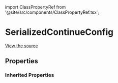 import ClassPropertyRef from '@site/src/components/ClassPropertyRef.tsx';

# SerializedContinueConfig



[View the source](https://github.com/continuedev/continue/blob/main/server/continuedev/core/config.py)

## Properties

<ClassPropertyRef name='disallowed_steps' details='{&quot;title&quot;: &quot;Disallowed Steps&quot;, &quot;description&quot;: &quot;Steps that are not allowed to be run, and will be skipped if attempted&quot;, &quot;default&quot;: [], &quot;type&quot;: &quot;array&quot;, &quot;items&quot;: {&quot;type&quot;: &quot;string&quot;}}' required={false} default="[]"/>
<ClassPropertyRef name='allow_anonymous_telemetry' details='{&quot;title&quot;: &quot;Allow Anonymous Telemetry&quot;, &quot;description&quot;: &quot;If this field is set to True, we will collect anonymous telemetry as described in the documentation page on telemetry. If set to False, we will not collect any data.&quot;, &quot;default&quot;: true, &quot;type&quot;: &quot;boolean&quot;}' required={false} default="True"/>
<ClassPropertyRef name='models' details='{&quot;title&quot;: &quot;Models&quot;, &quot;default&quot;: [{&quot;title&quot;: &quot;GPT-4 (trial)&quot;, &quot;provider&quot;: &quot;openai-free-trial&quot;, &quot;model&quot;: &quot;gpt-4&quot;, &quot;api_key&quot;: &quot;&quot;}], &quot;type&quot;: &quot;array&quot;, &quot;items&quot;: {&quot;$ref&quot;: &quot;#/definitions/ModelDescription&quot;}}' required={false} default="[{&#x27;title&#x27;: &#x27;GPT-4 (trial)&#x27;, &#x27;provider&#x27;: &#x27;openai-free-trial&#x27;, &#x27;model&#x27;: &#x27;gpt-4&#x27;, &#x27;api_key&#x27;: &#x27;&#x27;}]"/>
<ClassPropertyRef name='model_roles' details='{&quot;title&quot;: &quot;Model Roles&quot;, &quot;description&quot;: &quot;Roles for models. Each entry should be the title of a model in the models array.&quot;, &quot;default&quot;: {&quot;default&quot;: &quot;GPT-4 (trial)&quot;, &quot;chat&quot;: null, &quot;edit&quot;: null, &quot;summarize&quot;: null}, &quot;allOf&quot;: [{&quot;$ref&quot;: &quot;#/definitions/ModelRoles&quot;}]}' required={false} default="{&#x27;default&#x27;: &#x27;GPT-4 (trial)&#x27;, &#x27;chat&#x27;: None, &#x27;edit&#x27;: None, &#x27;summarize&#x27;: None}"/>
<ClassPropertyRef name='system_message' details='{&quot;title&quot;: &quot;System Message&quot;, &quot;description&quot;: &quot;A system message that will always be followed by the LLM&quot;, &quot;type&quot;: &quot;string&quot;}' required={false} default=""/>
<ClassPropertyRef name='completion_options' details='{&quot;title&quot;: &quot;Completion Options&quot;, &quot;description&quot;: &quot;Default options for completion. These will be overriden by any options set for a specific model.&quot;, &quot;default&quot;: {&quot;temperature&quot;: null, &quot;top_p&quot;: null, &quot;top_k&quot;: null, &quot;presence_penalty&quot;: null, &quot;frequency_penalty&quot;: null, &quot;stop&quot;: null, &quot;max_tokens&quot;: 600}, &quot;allOf&quot;: [{&quot;$ref&quot;: &quot;#/definitions/BaseCompletionOptions&quot;}]}' required={false} default="{&#x27;temperature&#x27;: None, &#x27;top_p&#x27;: None, &#x27;top_k&#x27;: None, &#x27;presence_penalty&#x27;: None, &#x27;frequency_penalty&#x27;: None, &#x27;stop&#x27;: None, &#x27;max_tokens&#x27;: 600}"/>
<ClassPropertyRef name='slash_commands' details='{&quot;title&quot;: &quot;Slash Commands&quot;, &quot;description&quot;: &quot;An array of slash commands that let you map custom Steps to a shortcut.&quot;, &quot;default&quot;: [], &quot;type&quot;: &quot;array&quot;, &quot;items&quot;: {&quot;$ref&quot;: &quot;#/definitions/SlashCommand&quot;}}' required={false} default="[]"/>
<ClassPropertyRef name='custom_commands' details='{&quot;title&quot;: &quot;Custom Commands&quot;, &quot;description&quot;: &quot;An array of custom commands that allow you to reuse prompts. Each has name, description, and prompt properties. When you enter /&lt;name&gt; in the text input, it will act as a shortcut to the prompt.&quot;, &quot;default&quot;: [{&quot;name&quot;: &quot;test&quot;, &quot;prompt&quot;: &quot;Write a comprehensive set of unit tests for the selected code. It should setup, run tests that check for correctness including important edge cases, and teardown. Ensure that the tests are complete and sophisticated. Give the tests just as chat output, don&#x27;t edit any file.&quot;, &quot;description&quot;: &quot;This is an example custom command. Use /config to edit it and create more&quot;}], &quot;type&quot;: &quot;array&quot;, &quot;items&quot;: {&quot;$ref&quot;: &quot;#/definitions/CustomCommand&quot;}}' required={false} default="[{&#x27;name&#x27;: &#x27;test&#x27;, &#x27;prompt&#x27;: &quot;Write a comprehensive set of unit tests for the selected code. It should setup, run tests that check for correctness including important edge cases, and teardown. Ensure that the tests are complete and sophisticated. Give the tests just as chat output, don&#x27;t edit any file.&quot;, &#x27;description&#x27;: &#x27;This is an example custom command. Use /config to edit it and create more&#x27;}]"/>
<ClassPropertyRef name='context_providers' details='{&quot;title&quot;: &quot;Context Providers&quot;, &quot;description&quot;: &quot;A list of ContextProvider objects that can be used to provide context to the LLM by typing &#x27;@&#x27;. Read more about ContextProviders in the documentation.&quot;, &quot;default&quot;: [], &quot;type&quot;: &quot;array&quot;, &quot;items&quot;: {&quot;$ref&quot;: &quot;#/definitions/ContextProviderWithParams&quot;}}' required={false} default="[]"/>
<ClassPropertyRef name='user_token' details='{&quot;title&quot;: &quot;User Token&quot;, &quot;description&quot;: &quot;An optional token to identify the user.&quot;, &quot;type&quot;: &quot;string&quot;}' required={false} default=""/>
<ClassPropertyRef name='data_server_url' details='{&quot;title&quot;: &quot;Data Server Url&quot;, &quot;description&quot;: &quot;The URL of the server where development data is sent. No data is sent unless a valid user token is provided.&quot;, &quot;default&quot;: &quot;https://us-west1-autodebug.cloudfunctions.net&quot;, &quot;type&quot;: &quot;string&quot;}' required={false} default="https://us-west1-autodebug.cloudfunctions.net"/>
<ClassPropertyRef name='disable_summaries' details='{&quot;title&quot;: &quot;Disable Summaries&quot;, &quot;description&quot;: &quot;If set to `True`, Continue will not generate summaries for each Step. This can be useful if you want to save on compute.&quot;, &quot;default&quot;: false, &quot;type&quot;: &quot;boolean&quot;}' required={false} default="False"/>
<ClassPropertyRef name='disable_indexing' details='{&quot;title&quot;: &quot;Disable Indexing&quot;, &quot;description&quot;: &quot;If set to `True`, Continue will not index the codebase. This is mainly used for debugging purposes.&quot;, &quot;default&quot;: false, &quot;type&quot;: &quot;boolean&quot;}' required={false} default="False"/>
<ClassPropertyRef name='retrieval_settings' details='{&quot;title&quot;: &quot;Retrieval Settings&quot;, &quot;description&quot;: &quot;Settings for the retrieval system. Read more about the retrieval system in the documentation.&quot;, &quot;default&quot;: {&quot;n_retrieve&quot;: 50, &quot;n_final&quot;: 10, &quot;use_reranking&quot;: true, &quot;rerank_group_size&quot;: 5, &quot;ignore_files&quot;: [], &quot;openai_api_key&quot;: null, &quot;api_base&quot;: null, &quot;api_type&quot;: null, &quot;api_version&quot;: null, &quot;organization_id&quot;: null}, &quot;allOf&quot;: [{&quot;$ref&quot;: &quot;#/definitions/RetrievalSettings&quot;}]}' required={false} default="{&#x27;n_retrieve&#x27;: 50, &#x27;n_final&#x27;: 10, &#x27;use_reranking&#x27;: True, &#x27;rerank_group_size&#x27;: 5, &#x27;ignore_files&#x27;: [], &#x27;openai_api_key&#x27;: None, &#x27;api_base&#x27;: None, &#x27;api_type&#x27;: None, &#x27;api_version&#x27;: None, &#x27;organization_id&#x27;: None}"/>


### Inherited Properties


